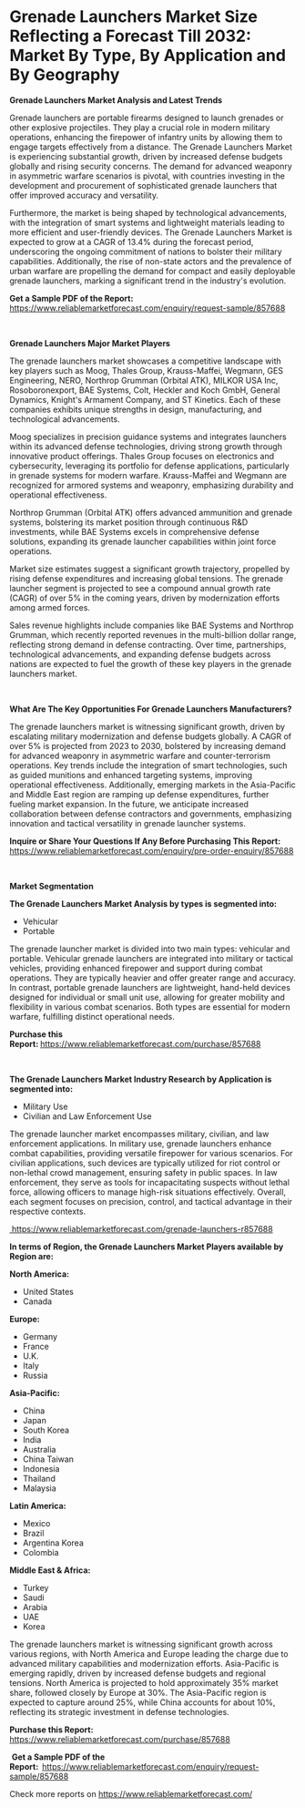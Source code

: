<p><h1>Grenade Launchers Market Size Reflecting a Forecast Till 2032: Market By Type, By Application and By Geography</h1></p><p><strong>Grenade Launchers Market Analysis and Latest Trends</strong></p>
<p><p>Grenade launchers are portable firearms designed to launch grenades or other explosive projectiles. They play a crucial role in modern military operations, enhancing the firepower of infantry units by allowing them to engage targets effectively from a distance. The Grenade Launchers Market is experiencing substantial growth, driven by increased defense budgets globally and rising security concerns. The demand for advanced weaponry in asymmetric warfare scenarios is pivotal, with countries investing in the development and procurement of sophisticated grenade launchers that offer improved accuracy and versatility.</p><p>Furthermore, the market is being shaped by technological advancements, with the integration of smart systems and lightweight materials leading to more efficient and user-friendly devices. The Grenade Launchers Market is expected to grow at a CAGR of 13.4% during the forecast period, underscoring the ongoing commitment of nations to bolster their military capabilities. Additionally, the rise of non-state actors and the prevalence of urban warfare are propelling the demand for compact and easily deployable grenade launchers, marking a significant trend in the industry's evolution.</p></p>
<p><strong>Get a Sample PDF of the Report:&nbsp;</strong> <a href="https://www.reliablemarketforecast.com/enquiry/request-sample/857688?utm_campaign=3223&utm_medium=2&utm_source=Github&utm_content=ia&utm_term=09042025&utm_id=grenade-launchers">https://www.reliablemarketforecast.com/enquiry/request-sample/857688</a></p>
<p>&nbsp;</p>
<p><strong>Grenade Launchers Major Market Players</strong></p>
<p><p>The grenade launchers market showcases a competitive landscape with key players such as Moog, Thales Group, Krauss-Maffei, Wegmann, GES Engineering, NERO, Northrop Grumman (Orbital ATK), MILKOR USA Inc, Rosoboronexport, BAE Systems, Colt, Heckler and Koch GmbH, General Dynamics, Knight's Armament Company, and ST Kinetics. Each of these companies exhibits unique strengths in design, manufacturing, and technological advancements.</p><p>Moog specializes in precision guidance systems and integrates launchers within its advanced defense technologies, driving strong growth through innovative product offerings. Thales Group focuses on electronics and cybersecurity, leveraging its portfolio for defense applications, particularly in grenade systems for modern warfare. Krauss-Maffei and Wegmann are recognized for armored systems and weaponry, emphasizing durability and operational effectiveness.</p><p>Northrop Grumman (Orbital ATK) offers advanced ammunition and grenade systems, bolstering its market position through continuous R&D investments, while BAE Systems excels in comprehensive defense solutions, expanding its grenade launcher capabilities within joint force operations.</p><p>Market size estimates suggest a significant growth trajectory, propelled by rising defense expenditures and increasing global tensions. The grenade launcher segment is projected to see a compound annual growth rate (CAGR) of over 5% in the coming years, driven by modernization efforts among armed forces.</p><p>Sales revenue highlights include companies like BAE Systems and Northrop Grumman, which recently reported revenues in the multi-billion dollar range, reflecting strong demand in defense contracting. Over time, partnerships, technological advancements, and expanding defense budgets across nations are expected to fuel the growth of these key players in the grenade launchers market.</p></p>
<p>&nbsp;</p>
<p><strong>What Are The Key Opportunities For Grenade Launchers Manufacturers?</strong></p>
<p><p>The grenade launchers market is witnessing significant growth, driven by escalating military modernization and defense budgets globally. A CAGR of over 5% is projected from 2023 to 2030, bolstered by increasing demand for advanced weaponry in asymmetric warfare and counter-terrorism operations. Key trends include the integration of smart technologies, such as guided munitions and enhanced targeting systems, improving operational effectiveness. Additionally, emerging markets in the Asia-Pacific and Middle East region are ramping up defense expenditures, further fueling market expansion. In the future, we anticipate increased collaboration between defense contractors and governments, emphasizing innovation and tactical versatility in grenade launcher systems.</p></p>
<p><strong>Inquire or Share Your Questions If Any Before Purchasing This Report:</strong> <a href="https://www.reliablemarketforecast.com/enquiry/pre-order-enquiry/857688?utm_campaign=3223&utm_medium=2&utm_source=Github&utm_content=ia&utm_term=09042025&utm_id=grenade-launchers">https://www.reliablemarketforecast.com/enquiry/pre-order-enquiry/857688</a></p>
<p>&nbsp;</p>
<p><strong>Market Segmentation</strong></p>
<p><strong>The Grenade Launchers Market Analysis by types is segmented into:</strong></p>
<p><ul><li>Vehicular</li><li>Portable</li></ul></p>
<p><p>The grenade launcher market is divided into two main types: vehicular and portable. Vehicular grenade launchers are integrated into military or tactical vehicles, providing enhanced firepower and support during combat operations. They are typically heavier and offer greater range and accuracy. In contrast, portable grenade launchers are lightweight, hand-held devices designed for individual or small unit use, allowing for greater mobility and flexibility in various combat scenarios. Both types are essential for modern warfare, fulfilling distinct operational needs.</p></p>
<p><strong>Purchase this Report:&nbsp;</strong><a href="https://www.reliablemarketforecast.com/purchase/857688?utm_campaign=3223&utm_medium=2&utm_source=Github&utm_content=ia&utm_term=09042025&utm_id=grenade-launchers">https://www.reliablemarketforecast.com/purchase/857688</a></p>
<p>&nbsp;</p>
<p><strong>The Grenade Launchers Market Industry Research by Application is segmented into:</strong></p>
<p><ul><li>Military Use</li><li>Civilian and Law Enforcement Use</li></ul></p>
<p><p>The grenade launcher market encompasses military, civilian, and law enforcement applications. In military use, grenade launchers enhance combat capabilities, providing versatile firepower for various scenarios. For civilian applications, such devices are typically utilized for riot control or non-lethal crowd management, ensuring safety in public spaces. In law enforcement, they serve as tools for incapacitating suspects without lethal force, allowing officers to manage high-risk situations effectively. Overall, each segment focuses on precision, control, and tactical advantage in their respective contexts.</p></p>
<p><a href="https://www.reliablemarketforecast.com/grenade-launchers-r857688?utm_campaign=3223&utm_medium=2&utm_source=Github&utm_content=ia&utm_term=09042025&utm_id=grenade-launchers">&nbsp;https://www.reliablemarketforecast.com/grenade-launchers-r857688</a></p>
<p><strong>In terms of Region, the Grenade Launchers Market Players available by Region are:</strong></p>
<p>
    <p> <strong> North America: </strong>
        <ul>
            <li>United States</li>
            <li>Canada</li>
        </ul>
        </p> 
    <p> <strong> Europe: </strong>
        <ul>
            <li>Germany</li>
            <li>France</li>
            <li>U.K.</li>
            <li>Italy</li>
            <li>Russia</li>
        </ul>
        </p> 
    <p> <strong> Asia-Pacific: </strong>
        <ul>
            <li>China</li>
            <li>Japan</li>
            <li>South Korea</li>
            <li>India</li>
            <li>Australia</li>
            <li>China Taiwan</li>
            <li>Indonesia</li>
            <li>Thailand</li>
            <li>Malaysia</li>
        </ul>
        </p> 
    <p> <strong> Latin America: </strong>
        <ul>
            <li>Mexico</li>
            <li>Brazil</li>
            <li>Argentina Korea</li>
            <li>Colombia</li>
        </ul>
        </p> 
    <p> <strong> Middle East & Africa: </strong>
        <ul>
            <li>Turkey</li>
            <li>Saudi</li>
            <li>Arabia</li>
            <li>UAE</li>
            <li>Korea</li>
        </ul>
    </p>
    </p>
<p><p>The grenade launchers market is witnessing significant growth across various regions, with North America and Europe leading the charge due to advanced military capabilities and modernization efforts. Asia-Pacific is emerging rapidly, driven by increased defense budgets and regional tensions. North America is projected to hold approximately 35% market share, followed closely by Europe at 30%. The Asia-Pacific region is expected to capture around 25%, while China accounts for about 10%, reflecting its strategic investment in defense technologies.</p></p>
<p><strong>Purchase this Report: </strong><a href="https://www.reliablemarketforecast.com/purchase/857688?utm_campaign=3223&utm_medium=2&utm_source=Github&utm_content=ia&utm_term=09042025&utm_id=grenade-launchers">https://www.reliablemarketforecast.com/purchase/857688</a></p>
<p>&nbsp;<strong>Get a Sample PDF of the Report:&nbsp;&nbsp;</strong><a href="https://www.reliablemarketforecast.com/enquiry/request-sample/857688?utm_campaign=3223&utm_medium=2&utm_source=Github&utm_content=ia&utm_term=09042025&utm_id=grenade-launchers">https://www.reliablemarketforecast.com/enquiry/request-sample/857688</a></p>
<p><strong></strong></p>
<p>Check more reports on <a href="https://www.reliablemarketforecast.com/?utm_campaign=3223&utm_medium=2&utm_source=Github&utm_content=ia&utm_term=09042025&utm_id=grenade-launchers">https://www.reliablemarketforecast.com/</a></p>